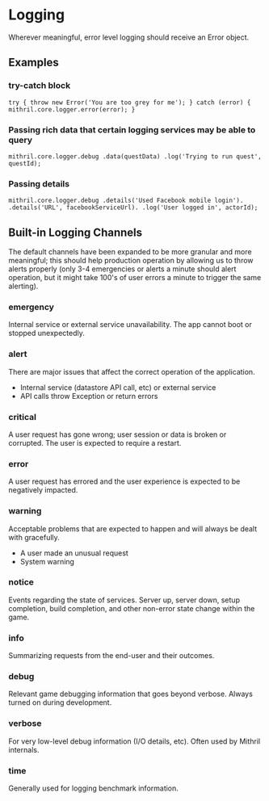 Logging
=======

Wherever meaningful, error level logging should receive an Error object.

## Examples

### try-catch block
`
try {
  throw new Error('You are too grey for me');
} catch (error) {
  mithril.core.logger.error(error);
}
`

### Passing rich data that certain logging services may be able to query

`
mithril.core.logger.debug
  .data(questData)
  .log('Trying to run quest', questId);
`

### Passing details

`
mithril.core.logger.debug
  .details('Used Facebook mobile login').
  .details('URL', facebookServiceUrl).
  .log('User logged in', actorId);
`


## Built-in Logging Channels

The default channels have been expanded to be more granular and more meaningful;
this should help production operation by allowing us to throw alerts properly
(only 3-4 emergencies or alerts a minute should alert operation, but it might
take 100's of user errors a minute to trigger the same alerting).

### emergency

Internal service or external service unavailability. The app cannot boot or
stopped unexpectedly.

### alert

There are major issues that affect the correct operation of the application.
* Internal service (datastore API call, etc) or external service
* API calls throw Exception or return errors

### critical

A user request has gone wrong; user session or data is broken or corrupted.
The user is expected to require a restart.

### error

A user request has errored and the user experience is expected to be negatively
impacted.

### warning

Acceptable problems that are expected to happen and will always be dealt with
gracefully.
* A user made an unusual request
* System warning

### notice

Events regarding the state of services. Server up, server down, setup
completion, build completion, and other non-error state change within the game.

### info

Summarizing requests from the end-user and their outcomes.

### debug

Relevant game debugging information that goes beyond verbose. Always turned on during development.

### verbose

For very low-level debug information (I/O details, etc). Often used by Mithril internals.

### time

Generally used for logging benchmark information.
